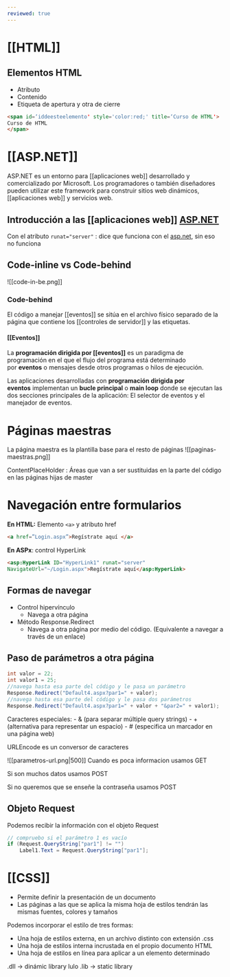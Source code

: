 ```yaml
---
reviewed: true
---
```


# [[HTML]]

## Elementos HTML
-   Atributo
-   Contenido
-   Etiqueta de apertura y otra de cierre

```html
<span id=‘iddeesteelemento' style='color:red;' title=‘Curso de HTML'>
Curso de HTML
</span>
```


# [[ASP.NET]]
ASP.NET es un entorno para [[aplicaciones web]] desarrollado y comercializado por Microsoft. Los programadores o también diseñadores pueden utilizar este framework para construir sitios web dinámicos, [[aplicaciones web]] y servicios web.

## Introducción a las [[aplicaciones web]] [ASP.NET](http://ASP.NET)

Con el atributo `runat="server"` : dice que funciona con el [asp.net](http://asp.net), sin eso no funciona

## Code-inline vs Code-behind
![[code-in-be.png]]

### Code-behind

El código a manejar [[eventos]] se sitúa en el archivo físico separado de la página que contiene los [[controles de servidor]] y las etiquetas.

#### [[Eventos]]
La **programación dirigida por [[eventos]]** es un paradigma de programación en el que el flujo del programa está determinado por **eventos** o mensajes desde otros programas o hilos de ejecución.

Las aplicaciones desarrolladas con **programación dirigida por eventos** implementan un **bucle principal** o **main loop** donde se ejecutan las dos secciones principales de la aplicación: El selector de eventos y el manejador de eventos.


# Páginas maestras

La página maestra es la plantilla base para el resto de páginas
![[paginas-maestras.png]]

ContentPlaceHolder : Áreas que van a ser sustituidas en la parte del código en las páginas hijas de master


# Navegación entre formularios

**En HTML:** Elemento ``<a>`` y atributo href

````html
<a href=”Login.aspx”>Regístrate aquí </a>
````

**En ASPx**: control HyperLink

```html
<asp:HyperLink ID="HyperLink1" runat="server"
NavigateUrl="~/Login.aspx">Regístrate aquí</asp:HyperLink>
```

##  Formas de navegar

-   Control hipervínculo
    -   Navega a otra página
-   Método Response.Redirect
    -   Navega a otra página por medio del código. (Equivalente a navegar a través de un enlace)

## Paso de parámetros a otra página

```csharp
int valor = 22;
int valor1 = 25;
//navega hasta esa parte del código y le pasa un parámetro
Response.Redirect("Default4.aspx?par1=" + valor); 
//navega hasta esa parte del código y le pasa dos parámetros
Response.Redirect("Default4.aspx?par1=" + valor + "&par2=" + valor1);
```

Caracteres especiales: 
	-  & (para separar múltiple query strings) 
	- + (alternativa para representar un espacio) 
	- # (especifica un marcador en una página web)

URLEncode es un conversor de caracteres


![[parametros-url.png|500]]
Cuando es poca informacion usamos GET

Si son muchos datos usamos POST

Si no queremos que se enseñe la contraseña usamos POST



## Objeto Request

Podemos recibir la información con el objeto Request

```csharp
// compruebo si el parámetro 1 es vacío
if (Request.QueryString["par1"] != "") 
	Label1.Text = Request.QueryString["par1"];
```


# [[CSS]]

-   Permite definir la presentación de un documento
-   Las páginas a las que se aplica la misma hoja de estilos tendrán las mismas fuentes, colores y tamaños

Podemos incorporar el estilo de tres formas:

-   Una hoja de estilos externa, en un archivo distinto con extensión .css
-   Una hoja de estilos interna incrustada en el propio documento HTML
-   Una hoja de estilos en línea para aplicar a un elemento determinado



.dll -> dinámic library lulo
.lib -> static library


